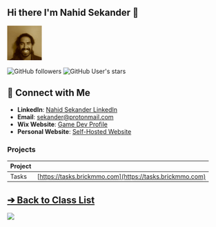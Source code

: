 <style>@import url("//readme.codeadam.ca/readme.css");</style>

## Hi there I'm Nahid Sekander 👋

![Nahid Sekander](../images/sekander.jpg) 

![GitHub followers](https://img.shields.io/github/followers/sekander?style=social)
![GitHub User's stars](https://img.shields.io/github/stars/sekander?style=social)


## 🤝 Connect with Me

- **LinkedIn**: [Nahid Sekander LinkedIn](https://www.linkedin.com/in/nahid-sekander-43393b253/)
- **Email**: [sekander@protonmail.com](mailto:sekander@protonmail.com)
- **Wix Website**: [Game Dev Profile](https://n01001831.wixsite.com/nahid-sekander-game)
- **Personal Website**: [Self-Hosted Website](https://www.fnkyg3ek.duckdns.org)


### Projects

| Project |     |
| ------- | --- |
| Tasks    | [https://tasks.brickmmo.com](https://tasks.brickmmo.com) |

[&#10132; Back to Class List](/)
---

<a href="https://brickmmo.com">
<img src="https://brickmmo.com/images/brickmmo-logo-horizontal.jpg" width="100">
</a>
